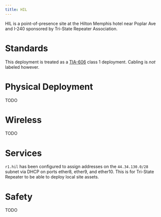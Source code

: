 ```yaml
---
title: HIL
---
```


HIL is a point-of-presence site at the Hilton Memphis hotel near Poplar Ave and I-240 sponsored by Tri-State Repeater Association.

# Standards

This deployment is treated as a [TIA-606](https://www.bradyid.com/resources/tia-606-c-cable-labeling-standards) class 1 deployment. Cabling is _not_ labeled however.

# Physical Deployment

TODO

# Wireless

TODO

# Services

`r1.hil` has been configured to assign addresses on the `44.34.130.0/28` subnet via DHCP on ports ether8, ether9, and ether10. This is for Tri-State Repeater to be able to deploy local site assets.

# Safety

TODO
